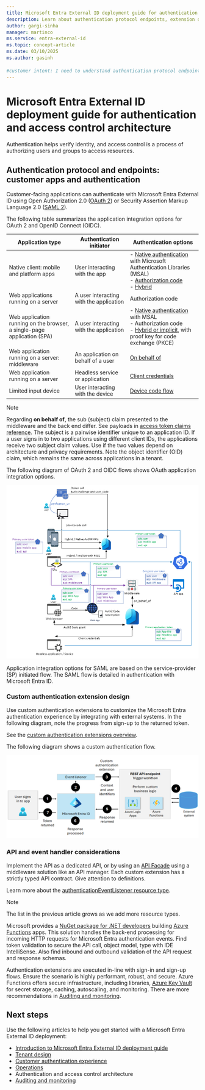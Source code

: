 ```yaml
---
title: Microsoft Entra External ID deployment guide for authentication and access control architecture
description: Learn about authentication protocol endpoints, extension design, event handler details, and more in Microsoft Entra External ID.
author: gargi-sinha
manager: martinco
ms.service: entra-external-id
ms.topic: concept-article
ms.date: 03/10/2025
ms.author: gasinh

#customer intent: I need to understand authentication protocol endpoints, custom authentication extension design, also API and event handler details in Microsoft Entra External ID.
---
```


# Microsoft Entra External ID deployment guide for authentication and access control architecture

Authentication helps verify identity, and access control is a process of authorizing users and groups to access resources.

## Authentication protocol and endpoints: customer apps and authentication

Customer-facing applications can authenticate with Microsoft Entra External ID using Open Authorization 2.0 ([OAuth 2](../identity-platform/v2-protocols.md)) or Security Assertion Markup Language 2.0 ([SAML 2](https://en.wikipedia.org/wiki/SAML_2.0)). 

The following table summarizes the application integration options for OAuth 2 and OpenID Connect (OIDC).  

|Application type|Authentication initiator|Authentication options|
|---|---|---|
|Native client: mobile and platform apps|User interacting with the app| - [Native authentication](../external-id/customers/concept-native-authentication.md) with Microsoft Authentication Libraries (MSAL) </br> - [Authorization code](../identity-platform/v2-oauth2-auth-code-flow.md) </br> - [Hybrid](../identity-platform/v2-oauth2-auth-code-flow.md)  |
|Web applications running on a server |A user interacting with the application  |Authorization code|
|Web application running on the browser, a single-page application (SPA) |A user interacting with the application  |- [Native authentication](../external-id/customers/concept-native-authentication.md) with MSAL </br> - Authorization code </br> - [Hybrid or implicit](../identity-platform/v2-oauth2-auth-code-flow.md), with proof key for code exchange (PKCE)|
|Web application running on a server: middleware |An application on behalf of a user |[On behalf of](../identity-platform/v2-oauth2-on-behalf-of-flow.md)|
|Web application running on a server |Headless service or application  |[Client credentials](../identity-platform/v2-oauth2-client-creds-grant-flow.md)|
|Limited input device|User interacting with the device|[Device code flow](../identity-platform/v2-oauth2-on-behalf-of-flow.md)|

   >[!NOTE]
   >Regarding **on behalf of**, the sub (subject) claim presented to the middleware and the back end differ. See payloads in [access token claims reference](../identity-platform/access-token-claims-reference.md). The subject is a pairwise identifier unique to an application ID. If a user signs in to two applications using different client IDs, the applications receive two subject claim values. Use if the two values depend on architecture and privacy requirements. Note the object identifier (OID) claim, which remains the same across applications in a tenant.

The following diagram of OAuth 2 and OIDC flows shows OAuth application integration options. 

   [![Diagram of OAuth 2 and OIDC flow with OAuth app integration options.](media/deployment-external/oauth-flows.png)](media/deployment-external/oauth-flows-expanded.png#lightbox)

Application integration options for SAML are based on the service-provider (SP) initiated flow. The SAML flow is detailed in authentication with Microsoft Entra ID. 

### Custom authentication extension design

Use custom authentication extensions to customize the Microsoft Entra authentication experience by integrating with external systems. In the following diagram, note the progress from sign-up to the returned token. 

See the [custom authentication extensions overview](../identity-platform/custom-extension-overview.md). 

The following diagram shows a custom authentication flow. 

   [![Diagram of a custom extension flow.](media/deployment-external/custom-authentication-extension.png)](media/deployment-external/custom-authentication-extension-expanded.png#lightbox)

### API and event handler considerations

Implement the API as a dedicated API, or by using an [API Facade](https://en.wikipedia.org/wiki/Facade_pattern) using a middleware solution like an API manager. Each custom extension has a strictly typed API contract. Give attention to definitions.

Learn more about the [authenticationEventListener resource type](/graph/api/resources/authenticationeventlistener?view=graph-rest-beta&preserve-view=true). 

   >[!NOTE]
   >The list in the previous article grows as we add more resource types. 

Microsoft provides a [NuGet package for .NET developers]() building [Azure Functions](/azure/azure-functions/) apps. This solution handles the back-end processing for incoming HTTP requests for Microsoft Entra authentication events. Find token validation to secure the API call, object model, type with IDE IntelliSense. Also find inbound and outbound validation of the API request and response schemas. 

Authentication extensions are executed in-line with sign-in and sign-up flows. Ensure the scenario is highly performant, robust, and secure. Azure Functions offers secure infrastructure, including libraries, [Azure Key Vault](/azure/key-vault/general/basic-concepts) for secret storage, caching, autoscaling, and monitoring. There are more recommendations in [Auditing and monitoring](deployment-external-audit-monitor.md).  

## Next steps

Use the following articles to help you get started with a Microsoft Entra External ID deployment: 

* [Introduction to Microsoft Entra External ID deployment guide](deployment-external-intro.md)
* [Tenant design](deployment-external-tenant-design.md)
* [Customer authentication experience](deployment-external-customer-authentication.md)
* [Operations](deployment-external-operations.md)
* Authentication and access control architecture
* [Auditing and monitoring](deployment-external-audit-monitor.md)
